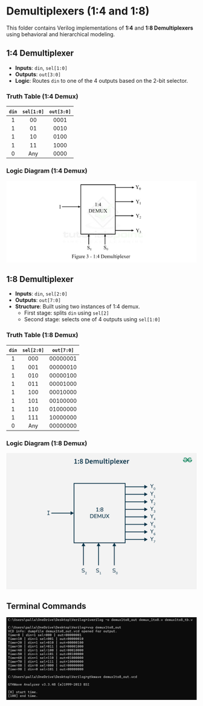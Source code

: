 # Demultiplexers (1:4 and 1:8) 

This folder contains Verilog implementations of **1:4** and **1:8 Demultiplexers** using behavioral and hierarchical modeling.

##  1:4 Demultiplexer

- **Inputs**: `din`, `sel[1:0]`
- **Outputs**: `out[3:0]`
- **Logic**: Routes `din` to one of the 4 outputs based on the 2-bit selector.

###  Truth Table (1:4 Demux)

| `din` | `sel[1:0]` | `out[3:0]` |
|:-----:|:----------:|:----------:|
|   1   |    00      |   0001     |
|   1   |    01      |   0010     |
|   1   |    10      |   0100     |
|   1   |    11      |   1000     |
|   0   |   Any      |   0000     |

### Logic Diagram (1:4 Demux)
![1:4 Demux](demultiplexer_1to4.jpg)

##  1:8 Demultiplexer

- **Inputs**: `din`, `sel[2:0]`
- **Outputs**: `out[7:0]`
- **Structure**: Built using two instances of 1:4 demux.
  - First stage: splits `din` using `sel[2]`
  - Second stage: selects one of 4 outputs using `sel[1:0]`

###  Truth Table (1:8 Demux)

| `din` | `sel[2:0]` | `out[7:0]`     |
|:-----:|:----------:|:--------------:|
|   1   |   000      | 00000001       |
|   1   |   001      | 00000010       |
|   1   |   010      | 00000100       |
|   1   |   011      | 00001000       |
|   1   |   100      | 00010000       |
|   1   |   101      | 00100000       |
|   1   |   110      | 01000000       |
|   1   |   111      | 10000000       |
|   0   |   Any      | 00000000       |

### Logic Diagram (1:8 Demux)

![1:8 Demux](Demultiplexer_1to8.png)

## Terminal Commands
![Command Prompt](demux_commands.png)
